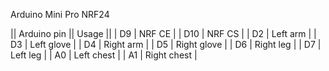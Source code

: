 Arduino Mini Pro
NRF24

|| Arduino pin || Usage ||
| D9 | NRF CE |
| D10 | NRF CS |
| D2 | Left arm |
| D3 | Left glove |
| D4 | Right arm |
| D5 | Right glove |
| D6 | Right leg |
| D7 | Left leg |
| A0 | Left chest |
| A1 | Right chest |


